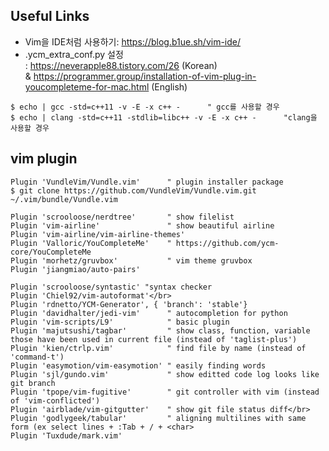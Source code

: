 ## Useful Links
* Vim을 IDE처럼 사용하기: https://blog.b1ue.sh/vim-ide/
* .ycm_extra_conf.py 설정</br>
: https://neverapple88.tistory.com/26 (Korean)</br> 
 & https://programmer.group/installation-of-vim-plug-in-youcompleteme-for-mac.html (English)
~~~
$ echo | gcc -std=c++11 -v -E -x c++ -      " gcc를 사용할 경우
$ echo | clang -std=c++11 -stdlib=libc++ -v -E -x c++ -      "clang을 사용할 경우
~~~
## vim plugin
~~~
Plugin 'VundleVim/Vundle.vim'      " plugin installer package
$ git clone https://github.com/VundleVim/Vundle.vim.git ~/.vim/bundle/Vundle.vim
~~~
~~~
Plugin 'scrooloose/nerdtree'       " show filelist
Plugin 'vim-airline'               " show beautiful airline
Plugin 'vim-airline/vim-airline-themes'
Plugin 'Valloric/YouCompleteMe'    " https://github.com/ycm-core/YouCompleteMe
Plugin 'morhetz/gruvbox'           " vim theme gruvbox
Plugin 'jiangmiao/auto-pairs'
~~~
~~~
Plugin 'scrooloose/syntastic' "syntax checker
Plugin 'Chiel92/vim-autoformat'</br>
Plugin 'rdnetto/YCM-Generator', { 'branch': 'stable'}
Plugin 'davidhalter/jedi-vim'      " autocompletion for python
Plugin 'vim-scripts/L9'            " basic plugin
Plugin 'majutsushi/tagbar'         " show class, function, variable those have been used in current file (instead of 'taglist-plus')
Plugin 'kien/ctrlp.vim'            " find file by name (instead of 'command-t')
Plugin 'easymotion/vim-easymotion' " easily finding words
Plugin 'sjl/gundo.vim'             " show editted code log looks like git branch
Plugin 'tpope/vim-fugitive'        " git controller with vim (instead of 'vim-conflicted')
Plugin 'airblade/vim-gitgutter'    " show git file status diff</br>
Plugin 'godlygeek/tabular'         " aligning multilines with same form (ex select lines + :Tab + / + <char>
Plugin 'Tuxdude/mark.vim'
~~~
